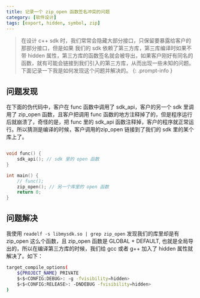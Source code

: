 ```yaml
---
title: 记录一个 zip_open 函数签名冲突的问题
category: [软件设计]
tags: [export, hidden, symbol, zip]
---
```


> 在设计 c++ sdk 时，我们常常会隐藏大部分接口，只保留要暴露给客户的那部分接口，但是如果 我们的 sdk 依赖了第三方库，第三库编译时如果不带 hidden 属性，第三方库的函数签名就会被导出，如果客户刚好有同名的函数，就有可能会链接到我们引入的第三方库，从而出现一些未知的问题。下面记录一下我是如何发现这个问题并解决的。
{: .prompt-info }

## 问题发现
在下面的伪代码中，客户在 func 函数中调用了 sdk_api，客户的另一个 sdk 里调用了 zip_open 函数，且客户把调用 func 函数的地方注释掉了的，但是程序运行后就崩溃了，奇怪的是，把 func 里的 sdk_api 函数注释掉，客户的程序就正常运行。所以猜测是编译的时候，客户调用的zip_open 链接到了我们的 sdk 里的某个库上了。

```c++

void func() {
    sdk_api(); // sdk 里的 open 函数
}

int main() {
    // func();
    zip_open(); // 另一个库里的 open 函数
    return 0;
}

```

## 问题解决

我使用 `readelf -s libmysdk.so | grep zip_open` 发现我们的库里却是有 zip_open 这么个函数，且 zip_open 函数是 GLOBAL + DEFAULT, 也就是全局导出的，所以在编译第三方库的时候，我们给 gcc 或者 g++ 加入了 hidden 属性就解决了。如下：

```bash
target_compile_options(
    ${PROJECT_NAME} PRIVATE
    $<$<CONFIG:DEBUG>: -g -fvisibility=hidden>
    $<$<CONFIG:RELEASE>: -DNDEBUG -fvisibility=hidden>
)

```
